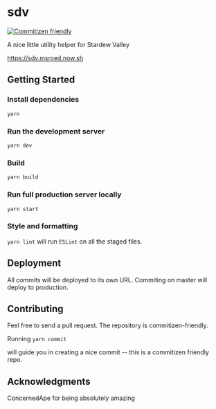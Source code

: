 # sdv

[![Commitizen friendly](https://img.shields.io/badge/commitizen-friendly-brightgreen.svg)](http://commitizen.github.io/cz-cli/)

A nice little utility helper for Stardew Valley

https://sdv.msroed.now.sh

## Getting Started

### Install dependencies

`yarn`

### Run the development server

`yarn dev`

### Build

`yarn build`

### Run full production server locally

`yarn start`

### Style and formatting

`yarn lint` will run `ESLint` on all the staged files.

## Deployment

All commits will be deployed to its own URL. Commiting on master will deploy to production.

## Contributing

Feel free to send a pull request. The repository is commitizen-friendly.

Running `yarn commit`

will guide you in creating a nice commit -- this is a commitizen friendly repo.

## Acknowledgments

ConcernedApe for being absolutely amazing

